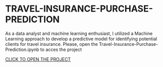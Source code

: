# TRAVEL-INSURANCE-PURCHASE-PREDICTION
As a data analyst and machine learning enthusiast, I utilized a Machine Learning approach to develop a predictive model for identifying potential clients for travel insurance. Please, open the Travel-Insurance-Purchase-Prediction.ipynb to acces the project


[CLICK TO OPEN THE PROJECT](Travel-Insurance-Purchase-Prediction.ipynb)
